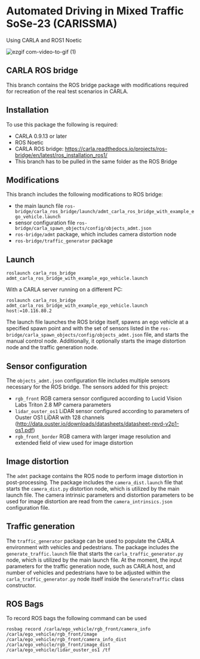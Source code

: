 # Automated Driving in Mixed Traffic SoSe-23 (CARISSMA)

Using CARLA and ROS1 Noetic

![ezgif com-video-to-gif (1)](https://github.com/rrrushan/AVE6_project/assets/75610733/4416ad8e-4422-4b55-b24e-85e775a96faf)

## CARLA ROS bridge 
This branch contains the ROS bridge package with modifications required for recreation of the real test scenarios in CARLA.

## Installation
To use this package the following is required:
- CARLA 0.9.13 or later
- ROS Noetic
- CARLA ROS bridge: https://carla.readthedocs.io/projects/ros-bridge/en/latest/ros_installation_ros1/
- This branch has to be pulled in the same folder as the ROS Bridge

## Modifications
This branch includes the following modifications to ROS bridge:
- the main launch file `ros-bridge/carla_ros_bridge/launch/admt_carla_ros_bridge_with_example_ego_vehicle.launch`
- sensor configuration file `ros-bridge/carla_spawn_objects/config/objects_admt.json`
- `ros-bridge/admt` package, which includes camera distortion node 
- `ros-bridge/traffic_generator` package 

## Launch
```
roslaunch carla_ros_bridge admt_carla_ros_bridge_with_example_ego_vehicle.launch
```
With a CARLA server running on a different PC:
```
roslaunch carla_ros_bridge admt_carla_ros_bridge_with_example_ego_vehicle.launch host:=10.116.80.2
```

The launch file launches the ROS bridge itself, spawns an ego vehicle at a specified spawn point and with the set of sensors listed in the `ros-bridge/carla_spawn_objects/config/objects_admt.json` file, and starts the manual control node. Additionally, it optionally starts the image distortion node and the traffic generation node.

## Sensor configuration
The `objects_admt.json` configuration file includes multiple sensors necessary for the ROS bridge. The sensors added for this project:
- `rgb_front` RGB camera sensor configured according to Lucid Vision Labs Triton 2.8 MP  camera parameters
- `lidar_ouster_os1` LiDAR sensor configured according to parameters of Ouster OS1 LiDAR with 128 channels (http://data.ouster.io/downloads/datasheets/datasheet-revd-v2p1-os1.pdf)
- `rgb_front_border` RGB camera with larger image resolution and extended field of view used for image distortion 

## Image distortion
The `admt` package contains the ROS node to perform image distortion in post-processing. The package includes the `camera_dist.launch` file that starts the `camera_dist.py` distortion node, which is utilized by the main launch file. The camera intrinsic parameters and distortion parameters to be used for image distortion are read from the `camera_intrinsics.json` configuration file. 

## Traffic generation
The `traffic_generator` package can be used to populate the CARLA environment with vehicles and pedestrians. The package includes the `generate_traffic.launch` file that starts the `carla_traffic_generator.py` node, which is utilized by the main launch file. At the moment, the input parameters for the traffic generation node, such as CARLA host, and number of vehicles and pedestrians have to be adjusted within the `carla_traffic_generator.py` node itself inside the `GenerateTraffic` class constructor.

## ROS Bags
To record ROS bags the following command can be used
```
rosbag record /carla/ego_vehicle/rgb_front/camera_info /carla/ego_vehicle/rgb_front/image /carla/ego_vehicle/rgb_front/camera_info_dist /carla/ego_vehicle/rgb_front/image_dist /carla/ego_vehicle/lidar_ouster_os1 /tf
```
